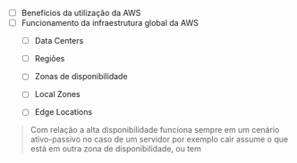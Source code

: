 - [ ] Benefícios da utilização da AWS
- [ ] Funcionamento da infraestrutura global da AWS 
	- [ ] Data Centers 
	- [ ] Regiões 
	- [ ] Zonas de disponibilidade 
	- [ ] Local Zones 
	- [ ] Edge Locations 


> Com relação a alta disponibilidade funciona sempre em um cenário ativo-passivo no caso de um servidor por exemplo cair assume o que está em outra zona de disponibilidade, ou tem 